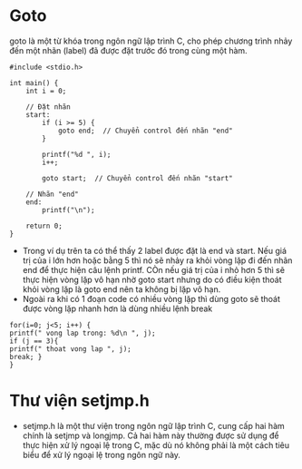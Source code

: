 # Goto
goto là một từ khóa trong ngôn ngữ lập trình C, cho phép chương trình nhảy đến một nhãn (label) đã được đặt trước đó trong cùng một hàm.
```
#include <stdio.h>

int main() {
    int i = 0;

    // Đặt nhãn
    start:
        if (i >= 5) {
            goto end;  // Chuyển control đến nhãn "end"
        }

        printf("%d ", i);
        i++;

        goto start;  // Chuyển control đến nhãn "start"

    // Nhãn "end"
    end:
        printf("\n");

    return 0;
}
```
- Trong ví dụ trên ta có thể thấy 2 label được đặt là end và start. Nếu giá trị của i lớn hơn hoặc bằng 5 thì nó sẽ nhảy ra khỏi vòng lặp đi đến nhãn end để thực hiện câu lệnh printf. CÒn nếu giá trị của i nhỏ hơn 5 thì sẽ thực hiện vòng lặp vô hạn nhờ goto start nhưng do có điều kiện thoát khỏi vòng lặp là goto end nên ta không bị lặp vô hạn.
- Ngoài ra khi có 1 đoạn code có nhiều vòng lặp thì dùng goto sẽ thoát được vòng lặp nhanh hơn là dùng nhiều lệnh break
```
for(i=0; j<5; i++) {
printf(" vong lap trong: %d\n ", j);
if (j == 3){
printf(" thoat vong lap ", j);
break; }
}
```
# Thư viện setjmp.h 
- setjmp.h là một thư viện trong ngôn ngữ lập trình C, cung cấp hai hàm chính là setjmp và longjmp. Cả hai hàm này thường được sử dụng để thực hiện xử lý ngoại lệ trong C, mặc dù nó không phải là một cách tiêu biểu để xử lý ngoại lệ trong ngôn ngữ này.

